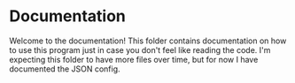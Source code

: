 # Documentation

Welcome to the documentation! This folder contains documentation on how to use this program just in case you don't feel like reading the code. I'm expecting this folder to have more files over time, but for now I have documented the JSON config.
